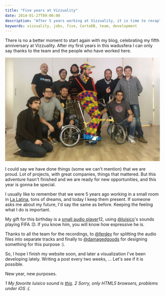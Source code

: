 ```yaml
---
title: "Five years at Vizzuality"
date: 2014-01-27T09:00:00
description: "After 5 years working at Vizzuality, it is time to recap"
keywords: vizzuality, jobs, five, CartoDB, team, development
---
```


There is no a better moment to start again with my blog, celebrating my fifth anniversary at Vizzuality. After my first years in this wadusfera I can only say thanks to the team and the people who have worked here.

![some-of-the-team](/assets/img/posts/five-years-vizzuality/ha.jpg)

I could say we have done things (some we can't mention) that we are proud. Lot of projects, with great companies, things that mattered. But this adventure hasn't finished and we are ready for new opportunities, and this year is gonna be special.

I usually like to remember that we were 5 years ago working in a small room in [La Latina](https://maps.google.com/?q=calle%20angosta%20de%20los%20mancebos,%20madrid), tons of dreams, and today I keep them present. If someone asks me about my future, I'd say the same as before. Keeping the feeling what I do is important.

My gift for this birthday is a [small audio player](http://xavijam.github.io/luisoundsystem)12, using [@luisico](http://twitter.com/luisico)'s sounds playing FIFA :D. If you know him, you will know how expressive he is.

Thanks to all the team for the recordings, to [@ferdev](http://twitter.com/ferdev) for splitting the audio files into separate tracks and finally to [@damagedgoods](http://twitter.com/damagedgoods) for designing something for this purpose :).

So, I hope I finish my website soon, and later a visualization I've been developing lately. Writing a post every two weeks, ... Let's see if it is possible.

New year, new purposes.

_1 My favorite luisico sound is
[this](http://xavijam.github.io/luisoundsystem/#/claclaclaclaclaclacla)._
_2 Sorry, only HTML5 browsers, problems under iOS :(._

